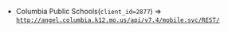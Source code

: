  - Columbia Public Schools(`client_id=2877`) => [`http://angel.columbia.k12.mo.us/api/v7.4/mobile.svc/REST/`](http://angel.columbia.k12.mo.us/api/v7.4/mobile.svc/REST/)

